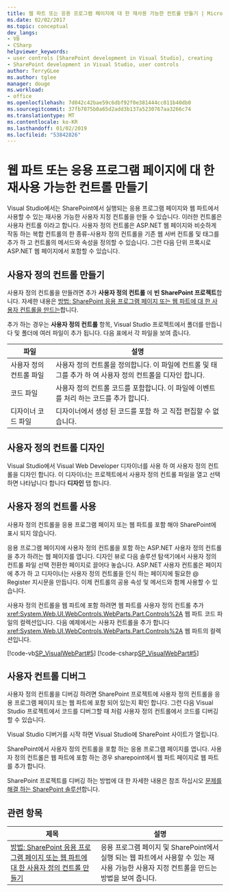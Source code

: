 ```yaml
---
title: 웹 파트 또는 응용 프로그램 페이지에 대 한 재사용 가능한 컨트롤 만들기 | Microsoft Docs
ms.date: 02/02/2017
ms.topic: conceptual
dev_langs:
- VB
- CSharp
helpviewer_keywords:
- user controls [SharePoint development in Visual Studio], creating
- SharePoint development in Visual Studio, user controls
author: TerryGLee
ms.author: tglee
manager: douge
ms.workload:
- office
ms.openlocfilehash: 7d042c42bae59c6dbf92f0e381444cc011b40db0
ms.sourcegitcommit: 37fb7075b0a65d2add3b137a5230767aa3266c74
ms.translationtype: MT
ms.contentlocale: ko-KR
ms.lasthandoff: 01/02/2019
ms.locfileid: "53842826"
---
```

# <a name="create-reusable-controls-for-web-parts-or-application-pages"></a>웹 파트 또는 응용 프로그램 페이지에 대 한 재사용 가능한 컨트롤 만들기
  Visual Studio에서는 SharePoint에서 실행되는 응용 프로그램 페이지와 웹 파트에서 사용할 수 있는 재사용 가능한 사용자 지정 컨트롤을 만들 수 있습니다. 이러한 컨트롤은 사용자 컨트롤 이라고 합니다. 사용자 정의 컨트롤은 ASP.NET 웹 페이지와 비슷하게 작동 하는 복합 컨트롤의 한 종류-사용자 정의 컨트롤을 기존 웹 서버 컨트롤 및 태그를 추가 하 고 컨트롤의 메서드와 속성을 정의할 수 있습니다. 그런 다음 단위 프록시로 ASP.NET 웹 페이지에서 포함할 수 있습니다.  
  
## <a name="create-a-user-control"></a>사용자 정의 컨트롤 만들기
 사용자 정의 컨트롤을 만들려면 추가 **사용자 정의 컨트롤** 에 **빈 SharePoint 프로젝트**합니다. 자세한 내용은 [방법: SharePoint 응용 프로그램 페이지 또는 웹 파트에 대 한 사용자 컨트롤을 만드는](../sharepoint/how-to-create-a-user-control-for-a-sharepoint-application-page-or-web-part.md)합니다.  
  
 추가 하는 경우는 **사용자 정의 컨트롤** 항목, Visual Studio 프로젝트에서 폴더를 만듭니다 및 폴더에 여러 파일이 추가 됩니다. 다음 표에서 각 파일을 보여 줍니다.  
  
|파일|설명|  
|----------|-----------------|  
|사용자 정의 컨트롤 파일|사용자 정의 컨트롤을 정의합니다. 이 파일에 컨트롤 및 태그를 추가 하 여 사용자 정의 컨트롤을 디자인 합니다.|  
|코드 파일|사용자 정의 컨트롤 코드를 포함합니다. 이 파일에 이벤트를 처리 하는 코드를 추가 합니다.|  
|디자이너 코드 파일|디자이너에서 생성 된 코드를 포함 하 고 직접 편집할 수 없습니다.|  
  
## <a name="design-the-user-control"></a>사용자 정의 컨트롤 디자인
 Visual Studio에서 Visual Web Developer 디자이너를 사용 하 여 사용자 정의 컨트롤을 디자인 합니다. 이 디자이너는 프로젝트에서 사용자 정의 컨트롤 파일을 열고 선택 하면 나타납니다 합니다 **디자인** 탭 합니다.  

## <a name="consume-the-user-control"></a>사용자 정의 컨트롤 사용
 사용자 정의 컨트롤을 응용 프로그램 페이지 또는 웹 파트를 포함 해야 SharePoint에 표시 되지 않습니다.  
  
 응용 프로그램 페이지에 사용자 정의 컨트롤을 포함 하는 ASP.NET 사용자 정의 컨트롤을 추가 하려는 웹 페이지를 엽니다. 디자인 뷰로 다음 솔루션 탐색기에서 사용자 정의 컨트롤 파일 선택 전환한 페이지로 끌어다 놓습니다. ASP.NET 사용자 컨트롤은 페이지에 추가 하 고 디자이너는 사용자 정의 컨트롤을 인식 하는 페이지에 필요한 @ Register 지시문을 만듭니다. 이제 컨트롤의 공용 속성 및 메서드와 함께 사용할 수 있습니다.  
  
 사용자 정의 컨트롤을 웹 파트에 포함 하려면 웹 파트를 사용자 정의 컨트롤 추가 <xref:System.Web.UI.WebControls.WebParts.Part.Controls%2A> 웹 파트 코드 파일의 컬렉션입니다. 다음 예제에서는 사용자 컨트롤을 추가 합니다 <xref:System.Web.UI.WebControls.WebParts.Part.Controls%2A> 웹 파트의 컬렉션입니다.  
  
 [!code-vb[SP_VisualWebPart#5](../sharepoint/codesnippet/VisualBasic/sp_visualwebpart.vb/visualwebpart1/visualwebpart1.vb#5)]
 [!code-csharp[SP_VisualWebPart#5](../sharepoint/codesnippet/CSharp/sp_visualwebpart.cs/visualwebpart1/visualwebpart1.cs#5)]  
  
## <a name="debug-a-user-control"></a>사용자 컨트롤 디버그
 사용자 정의 컨트롤을 디버깅 하려면 SharePoint 프로젝트에 사용자 정의 컨트롤을 응용 프로그램 페이지 또는 웹 파트에 포함 되어 있는지 확인 합니다. 그런 다음 Visual Studio 프로젝트에서 코드를 디버그할 때 처럼 사용자 정의 컨트롤에서 코드를 디버깅할 수 있습니다.  
  
 Visual Studio 디버거를 시작 하면 Visual Studio에 SharePoint 사이트가 열립니다.  
  
 SharePoint에서 사용자 정의 컨트롤을 포함 하는 응용 프로그램 페이지를 엽니다. 사용자 정의 컨트롤은 웹 파트에 포함 하는 경우 sharepoint에서 웹 파트 페이지로 웹 파트를 추가 합니다.  
  
 SharePoint 프로젝트를 디버깅 하는 방법에 대 한 자세한 내용은 참조 하십시오 [문제를 해결 하는 SharePoint 솔루션](../sharepoint/troubleshooting-sharepoint-solutions.md)합니다.  
  
## <a name="related-topics"></a>관련 항목
  
|제목|설명|  
|-----------|-----------------|  
|[방법: SharePoint 응용 프로그램 페이지 또는 웹 파트에 대 한 사용자 정의 컨트롤 만들기](../sharepoint/how-to-create-a-user-control-for-a-sharepoint-application-page-or-web-part.md)|응용 프로그램 페이지 및 SharePoint에서 실행 되는 웹 파트에서 사용할 수 있는 재사용 가능한 사용자 지정 컨트롤을 만드는 방법을 보여 줍니다.|  
